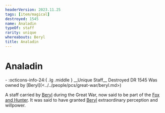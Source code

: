 ```yaml
---
headerVersion: 2023.11.25
tags: [item/magical]
destroyed: 1545
name: Analadin
typeOf: staff
rarity: unique
whereabouts: Beryl
title: Analadin
---
```

# Analadin
<div class="grid cards ext-narrow-margin ext-one-column" markdown>
- :octicons-info-24:{ .lg .middle } __Unique Staff__  
   Destroyed DR 1545  
   Was owned by [Beryl](<../../people/pcs/great-war/beryl.md>)  
</div>


A staff carried by [Beryl](<../../people/pcs/great-war/beryl.md>) during the Great War, now said to be part of the [Fox and Hunter](<../../cosmology/gods/incorporeal-gods/fox-and-hunter.md>). It was said to have granted [Beryl](<../../people/pcs/great-war/beryl.md>) extraordinary perception and willpower.

